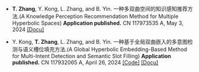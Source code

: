 - <strong>T. Zhang</strong>, Y. Kong, L. Zhang, and B. Yin. 一种多双曲空间的知识感知推荐方法.(A Knowledge Perception Recommendation Method for Multiple Hyperbolic Spaces) <strong>Application published.</strong> CN 117973535 A, May 3, 2024 [[Docu]](https://github.com/zasuji/zasuji.github.io/blob/main/document/20242036.pdf)

- Y. Kong, <strong>T. Zhang</strong>, L. Zhang, and B. Yin. 一种基于全局双曲嵌入的多意图检测与语义槽位填充方法.(A Global Hyperbolic Embedding-Based Method for Multi-Intent Detection and Semantic Slot Filling) <strong>Application published.</strong> CN 117932065 A, April 26, 2024 [[Code]](https://github.com/zasuji/Multi-Intent-Detection-and-Semantic-Slot-Filling) [[Docu]](https://github.com/zasuji/zasuji.github.io/blob/main/document/20242037.pdf)
